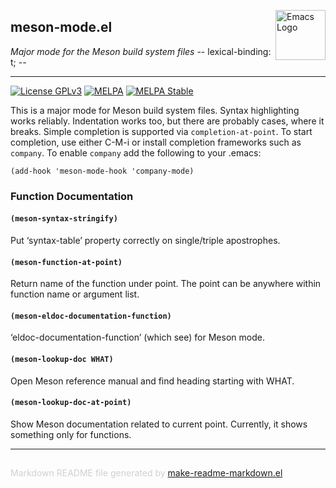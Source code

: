 <a href="https://github.com/wentasah/meson-mode"><img src="https://www.gnu.org/software/emacs/images/emacs.png" alt="Emacs Logo" width="80" height="80" align="right"></a>
## meson-mode.el
*Major mode for the Meson build system files  -*- lexical-binding: t; -*-*

---
[![License GPLv3](https://img.shields.io/badge/license-GPL_v3-green.svg)](http://www.gnu.org/licenses/gpl-3.0.html)
[![MELPA](http://melpa.org/packages/meson-mode-badge.svg)](http://melpa.org/#/meson-mode)
[![MELPA Stable](http://stable.melpa.org/packages/meson-mode-badge.svg)](http://stable.melpa.org/#/meson-mode)

This is a major mode for Meson build system files.  Syntax
highlighting works reliably.  Indentation works too, but there are
probably cases, where it breaks.  Simple completion is supported
via `completion-at-point`.  To start completion, use either C-M-i
or install completion frameworks such as `company`.  To enable
`company` add the following to your .emacs:

    (add-hook 'meson-mode-hook 'company-mode)


### Function Documentation


#### `(meson-syntax-stringify)`

Put ‘syntax-table’ property correctly on single/triple apostrophes.

#### `(meson-function-at-point)`

Return name of the function under point.
The point can be anywhere within function name or argument list.

#### `(meson-eldoc-documentation-function)`

‘eldoc-documentation-function’ (which see) for Meson mode.

#### `(meson-lookup-doc WHAT)`

Open Meson reference manual and find heading starting with WHAT.

#### `(meson-lookup-doc-at-point)`

Show Meson documentation related to current point.
Currently, it shows something only for functions.

-----
<div style="padding-top:15px;color: #d0d0d0;">
Markdown README file generated by
<a href="https://github.com/mgalgs/make-readme-markdown">make-readme-markdown.el</a>
</div>
